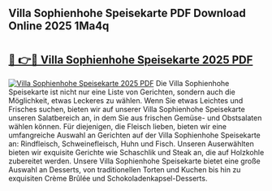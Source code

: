 ## Villa Sophienhohe Speisekarte PDF Download Online 2025 1Ma4q

# <h2><a href="http://gccmtqx.nevu.top/?p=Villa+Sophienhohe+Speisekarte">🔗 👉🔴 Villa Sophienhohe Speisekarte 2025 PDF</a></h2>

[![Villa Sophienhohe Speisekarte 2025 PDF](https://i.imgur.com/dBaPXMq.png)](http://gccmtqx.nevu.top/?p=Villa+Sophienhohe+Speisekarte)
Die Villa Sophienhohe Speisekarte ist nicht nur eine Liste von Gerichten, sondern auch die Möglichkeit, etwas Leckeres zu wählen. Wenn Sie etwas Leichtes und Frisches suchen, bieten wir auf unserer Villa Sophienhohe Speisekarte unseren Salatbereich an, in dem Sie aus frischen Gemüse- und Obstsalaten wählen können. Für diejenigen, die Fleisch lieben, bieten wir eine umfangreiche Auswahl an Gerichten auf der Villa Sophienhohe Speisekarte an: Rindfleisch, Schweinefleisch, Huhn und Fisch. Unseren Auserwählten bieten wir exquisite Gerichte wie Schaschlik und Steak an, die auf Holzkohle zubereitet werden. Unsere Villa Sophienhohe Speisekarte bietet eine große Auswahl an Desserts, von traditionellen Torten und Kuchen bis hin zu exquisiten Crème Brûlée und Schokoladenkapsel-Desserts.
